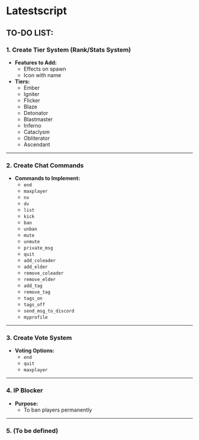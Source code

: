 # Latestscript

## TO-DO LIST:

### 1. Create Tier System (Rank/Stats System)
- **Features to Add:**
  - Effects on spawn
  - Icon with name
- **Tiers:**
  - Ember
  - Igniter
  - Flicker
  - Blaze
  - Detonator
  - Blastmaster
  - Inferno
  - Cataclysm
  - Obliterator
  - Ascendant

---

### 2. Create Chat Commands
- **Commands to Implement:**
  - `end`
  - `maxplayer`
  - `nv`
  - `dv`
  - `list`
  - `kick`
  - `ban`
  - `unban`
  - `mute`
  - `unmute`
  - `private_msg`
  - `quit`
  - `add_coleader`
  - `add_elder`
  - `remove_coleader`
  - `remove_elder`
  - `add_tag`
  - `remove_tag`
  - `tags_on`
  - `tags_off`
  - `send_msg_to_discord`
  - `myprofile`

---

### 3. Create Vote System
- **Voting Options:**
  - `end`
  - `quit`
  - `maxplayer`

---

### 4. IP Blocker
- **Purpose:**
  - To ban players permanently

---

### 5. (To be defined)